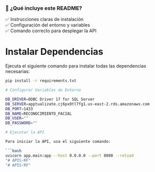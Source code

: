 ### 🔹 **¿Qué incluye este README?**

✅ Instrucciones claras de instalación  
✅ Configuración del entorno y variables  
✅ Comando correcto para desplegar la API 

# Instalar Dependencias

Ejecuta el siguiente comando para instalar todas las dependencias necesarias:

```bash
pip install -r requirements.txt

# Configurar Variables de Entorno

DB_DRIVER=ODBC Driver 17 for SQL Server
DB_SERVER=apptualizate.cj6px0tl7fg1.us-east-2.rds.amazonaws.com
DB_PORT=1433
DB_NAME=RECONOCIMIENTO_FACIAL
DB_USER=""
DB_PASSWORD=""

# Ejecutar la API

Para iniciar la API, usa el siguiente comando:

```bash
uvicorn app.main:app --host 0.0.0.0 --port 8080 --reload
"# APIS-RF" 
"# APIS-RF" 
